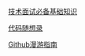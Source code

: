 [技术面试必备基础知识](https://github.com/CyC2018/CS-Notes)

[代码随想录](https://github.com/youngyangyang04/leetcode-master)

[Github漫游指南](https://github.com/phodal/github)